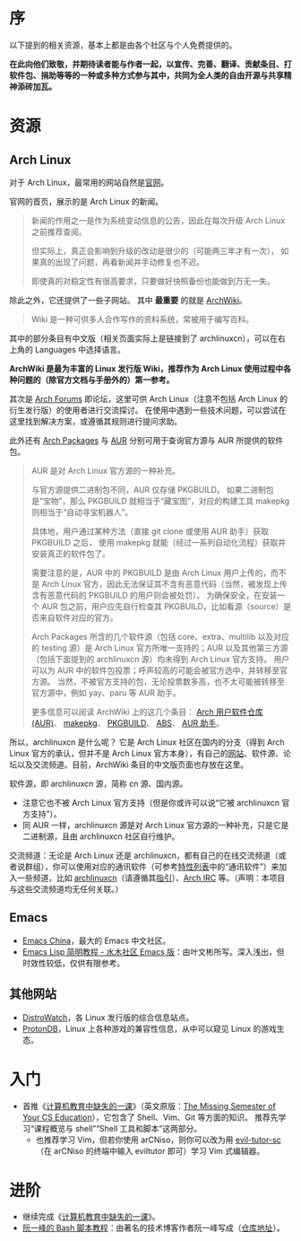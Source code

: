 # 序

以下提到的相关资源，基本上都是由各个社区与个人免费提供的。

**在此向他们致敬，并期待读者能与作者一起，以宣传、完善、翻译、贡献条目、打软件包、捐助等等的一种或多种方式参与其中，共同为全人类的自由开源与共享精神添砖加瓦。**


# 资源


## Arch Linux

对于 Arch Linux，最常用的网站自然是[官网](https://archlinux.org)。

官网的首页，展示的是 Arch Linux 的新闻。

> 新闻的作用之一是作为系统变动信息的公告，因此在每次升级 Arch Linux 之前推荐查阅。
> 
> 但实际上，真正会影响到升级的改动是很少的（可能两三年才有一次），
> 如果真的出现了问题，再看新闻并手动修复也不迟。
> 
> 即使真的对稳定性有很高要求，只要做好快照备份也能做到万无一失。

除此之外，它还提供了一些子网站。
其中 **最重要** 的就是 [ArchWiki](https://wiki.archlinux.org)。

> Wiki 是一种可供多人合作写作的资料系统，常被用于编写百科。

其中的部分条目有中文版（相关页面实际上是链接到了 archlinuxcn），可以在右上角的 Languages 中选择语言。

**ArchWiki 是最为丰富的 Linux 发行版 Wiki，推荐作为 Arch Linux 使用过程中各种问题的（除官方文档与手册外的）第一参考。**

其次是 [Arch Forums](https://bbs.archlinux.org) 即论坛，这里可供 Arch Linux（注意不包括 Arch Linux 的衍生发行版）的使用者进行交流探讨。
在使用中遇到一些技术问题，可以尝试在这里找到解决方案，或遵循其规则进行提问求助。

此外还有 [Arch Packages](https://archlinux.org/packages) 与 [AUR](https://aur.archlinux.org) 分别可用于查询官方源与 AUR 所提供的软件包。

> AUR 是对 Arch Linux 官方源的一种补充。
> 
> 与官方源提供二进制包不同，AUR 仅存储 PKGBUILD。
> 如果二进制包是“宝物”，那么 PKGBUILD 就相当于“藏宝图”，对应的构建工具 makepkg 则相当于“自动寻宝机器人”。
> 
> 具体地，用户通过某种方法（直接 git clone 或使用 AUR 助手）获取 PKGBUILD 之后，
> 使用 makepkg 就能（经过一系列自动化流程）获取并安装真正的软件包了。
> 
> 需要注意的是，AUR 中的 PKGBUILD 是由 Arch Linux 用户上传的，而不是 Arch Linux 官方，因此无法保证其不含有恶意代码（当然，被发现上传含有恶意代码的 PKGBUILD 的用户则会被处罚）。
> 为确保安全，在安装一个 AUR 包之前，用户应先自行检查其 PKGBUILD，比如看源（source）是否来自软件对应的官方。
> 
> Arch Packages 所含的几个软件源（包括 core、extra、multilib 以及对应的 testing 源）是 Arch Linux 官方所唯一支持的；AUR 以及其他第三方源（包括下面提到的 archlinuxcn 源）均未得到 Arch Linux 官方支持。
> 用户可以为 AUR 中的软件包投票；呼声较高的可能会被官方选中，并转移至官方源。
> 当然，不被官方支持的包，无论投票数多高，也不太可能被转移至官方源中，例如 yay、paru 等 AUR 助手。
> 
> 更多信息可以阅读 ArchWiki 上的这几个条目：
> [Arch 用户软件仓库 (AUR)](https://wiki.archlinuxcn.org/wiki/Arch_User_Repository)、
> [makepkg](https://wiki.archlinuxcn.org/wiki/Makepkg)、
> [PKGBUILD](https://wiki.archlinuxcn.org/wiki/PKGBUILD)、
> [ABS](https://wiki.archlinuxcn.org/wiki/Arch_Build_System)、
> [AUR 助手](https://wiki.archlinuxcn.org/wiki/AUR_helpers)。

所以，archlinuxcn 是什么呢？
它是 Arch Linux 社区在国内的分支（得到 Arch Linux 官方的承认，但并不是 Arch Linux 官方本身），有自己的[网站](https://archlinuxcn.org)、软件源、论坛以及交流频道。目前，ArchWiki 条目的中文版页面也存放在这里。

软件源，即 archlinuxcn 源，简称 cn 源、国内源。

-   注意它也不被 Arch Linux 官方支持（但是你或许可以说“它被 archlinuxcn 官方支持”）。
-   同 AUR 一样，archlinuxcn 源是对 Arch Linux 官方源的一种补充，只是它是二进制源，且由 archlinuxcn 社区自行维护。

交流频道：无论是 Arch Linux 还是 archlinuxcn，都有自己的在线交流频道（或者说群组），你可以使用对应的通讯软件（可参考[特性列表](https://github.com/clsty/arCNiso/blob/main/docs/feature.md)中的“通讯软件”）来加入一些频道，比如 [archlinuxcn](https://www.archlinuxcn.org/archlinuxcn-group-mailling-list)（请遵循其[指引](https://wiki.archlinuxcn.org/wiki/Project:Arch_Linux_中文社区交流群指引)）、[Arch IRC](https://wiki.archlinux.org/title/Arch_IRC_channels) 等。（声明：本项目与这些交流频道均无任何关联。）


## Emacs

-   [Emacs China](https://emacs-china.org)，最大的 Emacs 中文社区。
-   [Emacs Lisp 简明教程 - 水木社区 Emacs 版](http://smacs.github.io/elisp)：由叶文彬所写。深入浅出，但时效性较低，仅供有限参考。


## 其他网站

-   [DistroWatch](https://distrowatch.com)，各 Linux 发行版的综合信息站点。
-   [ProtonDB](https://www.protondb.com)，Linux 上各种游戏的兼容性信息，从中可以窥见 Linux 的游戏生态。


# 入门

-   首推《[计算机教育中缺失的一课](https://missing-semester-cn.github.io)》（英文原版：[The Missing Semester of Your CS Education](https://missing.csail.mit.edu)），它包含了 Shell、Vim、Git 等方面的知识。
    推荐先学习“课程概览与 shell”“Shell 工具和脚本”这两部分。
    -   也推荐学习 Vim，但若你使用 arCNiso，则你可以改为用 [evil-tutor-sc](https://github.com/clsty/evil-tutor-sc)（在 arCNiso 的终端中输入 eviltutor 即可）学习 Vim 式编辑器。


# 进阶

-   继续完成《[计算机教育中缺失的一课](https://missing-semester-cn.github.io)》。
-   [阮一峰的 Bash 脚本教程](https://wangdoc.com/bash)：由著名的技术博客作者阮一峰写成（[仓库地址](https://github.com/wangdoc/bash-tutorial)）。

